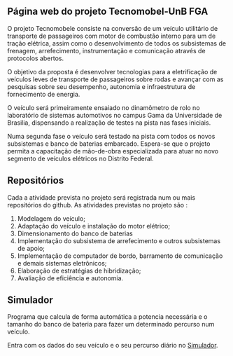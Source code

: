 ## Página web do projeto Tecnomobel-UnB FGA

O projeto Tecnomobele consiste na conversão de um veículo utilitário de transporte de passageiros com motor de combustão interno para um de tração elétrica, assim como o desenvolvimento de todos os subsistemas de frenagem, arrefecimento, instrumentação e comunicação através de protocolos abertos.

O objetivo da proposta é desenvolver tecnologias para a eletrificação de veículos leves de transporte de passageiros sobre rodas e avançar com as pesquisas sobre seu desempenho, autonomia e infraestrutura de fornecimento de energia.

O veículo será primeiramente ensaiado no dinamômetro de rolo no laboratório de sistemas automotivos no campus Gama da Universidade de Brasilia, dispensando a realização de testes na pista nas fases iniciais.

Numa segunda fase o veículo será testado na pista com todos os novos subsistemas e banco de baterias embarcado. Espera-se que o projeto permita a capacitação de mão-de-obra especializada para atuar no novo segmento de veículos elétricos no Distrito Federal.

## Repositórios
Cada a atividade prevista no projeto será registrada num ou mais repositórios do github. As atividades previstas no projeto são :
1. Modelagem do veículo;
2. Adaptação do veículo e instalação do motor elétrico;
3. Dimensionamento do banco de baterias
4. Implementação do subsistema de arrefecimento e outros subsistemas de apoio;
5. Implementação de computador de bordo, barramento de comunicação e demais sistemas eletrônicos;
6. Elaboração de estratégias de hibridização;
7. Avaliação de eficiência e autonomia.

## Simulador
Programa que calcula de forma automática a potencia necessária e o tamanho do banco de bateria para fazer um determinado percurso num veículo.

Entra com os dados do seu veículo e o seu percurso diário no [Simulador](https://tecnomobele-unb.web.app/#/).

